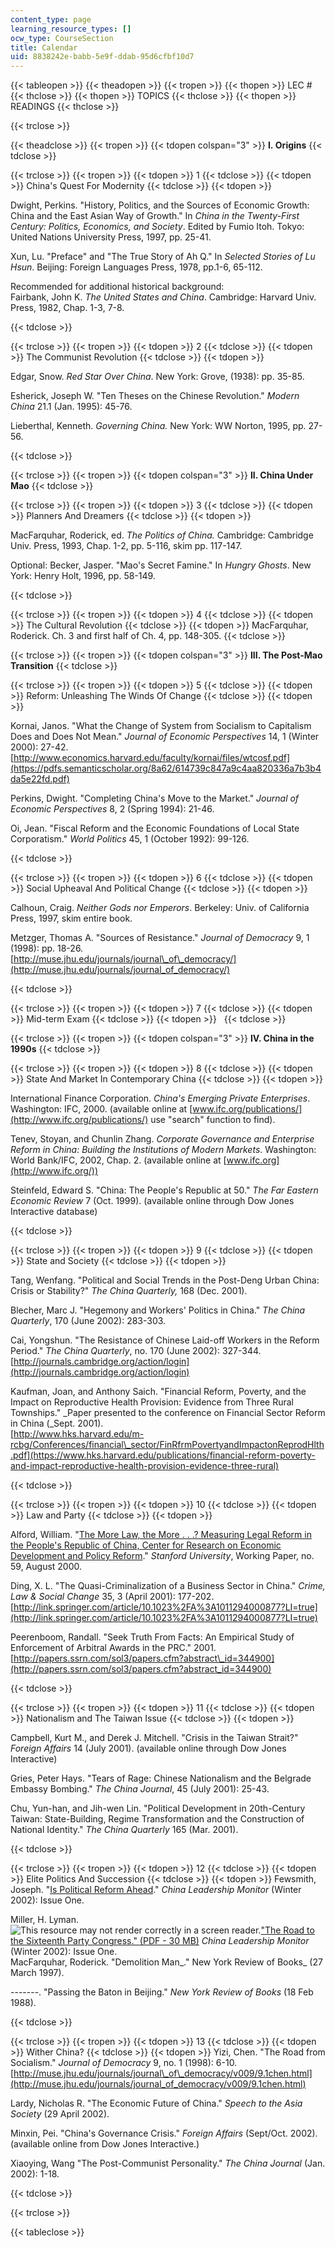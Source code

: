 ```yaml
---
content_type: page
learning_resource_types: []
ocw_type: CourseSection
title: Calendar
uid: 8838242e-babb-5e9f-ddab-95d6cfbf10d7
---
```


{{< tableopen >}}
{{< theadopen >}}
{{< tropen >}}
{{< thopen >}}
LEC # 
{{< thclose >}}
{{< thopen >}}
TOPICS
{{< thclose >}}
{{< thopen >}}
READINGS
{{< thclose >}}

{{< trclose >}}

{{< theadclose >}}
{{< tropen >}}
{{< tdopen colspan="3" >}}
**I. Origins**
{{< tdclose >}}

{{< trclose >}}
{{< tropen >}}
{{< tdopen >}}
1
{{< tdclose >}}
{{< tdopen >}}
China's Quest For Modernity
{{< tdclose >}}
{{< tdopen >}}


Dwight, Perkins. "History, Politics, and the Sources of Economic Growth: China and the East Asian Way of Growth." In _China in the Twenty-First Century: Politics, Economics, and Society_. Edited by Fumio Itoh. Tokyo: United Nations University Press, 1997, pp. 25-41.

Xun, Lu. "Preface" and "The True Story of Ah Q." In _Selected Stories of Lu Hsun_. Beijing: Foreign Languages Press, 1978, pp.1-6, 65-112.

Recommended for additional historical background:  
Fairbank, John K. _The United States and China_. Cambridge: Harvard Univ. Press, 1982, Chap. 1-3, 7-8.


{{< tdclose >}}

{{< trclose >}}
{{< tropen >}}
{{< tdopen >}}
2
{{< tdclose >}}
{{< tdopen >}}
The Communist Revolution
{{< tdclose >}}
{{< tdopen >}}


Edgar, Snow. _Red Star Over China_. New York: Grove, (1938): pp. 35-85.

Esherick, Joseph W. "Ten Theses on the Chinese Revolution." _Modern China_ 21.1 (Jan. 1995): 45-76.

Lieberthal, Kenneth. _Governing China._ New York: WW Norton, 1995, pp. 27-56.


{{< tdclose >}}

{{< trclose >}}
{{< tropen >}}
{{< tdopen colspan="3" >}}
**II. China Under Mao**
{{< tdclose >}}

{{< trclose >}}
{{< tropen >}}
{{< tdopen >}}
3
{{< tdclose >}}
{{< tdopen >}}
Planners And Dreamers
{{< tdclose >}}
{{< tdopen >}}


MacFarquhar, Roderick, ed. _The Politics of China._ Cambridge: Cambridge Univ. Press, 1993, Chap. 1-2, pp. 5-116, skim pp. 117-147.

Optional: Becker, Jasper. "Mao's Secret Famine." In _Hungry Ghosts_. New York: Henry Holt, 1996, pp. 58-149.


{{< tdclose >}}

{{< trclose >}}
{{< tropen >}}
{{< tdopen >}}
4
{{< tdclose >}}
{{< tdopen >}}
The Cultural Revolution
{{< tdclose >}}
{{< tdopen >}}
MacFarquhar, Roderick. Ch. 3 and first half of Ch. 4, pp. 148-305.
{{< tdclose >}}

{{< trclose >}}
{{< tropen >}}
{{< tdopen colspan="3" >}}
**III. The Post-Mao Transition**
{{< tdclose >}}

{{< trclose >}}
{{< tropen >}}
{{< tdopen >}}
5
{{< tdclose >}}
{{< tdopen >}}
Reform: Unleashing The Winds Of Change
{{< tdclose >}}
{{< tdopen >}}


Kornai, Janos. "What the Change of System from Socialism to Capitalism Does and Does Not Mean." _Journal of Economic Perspectives_ 14, 1 (Winter 2000): 27-42.  
[http://www.economics.harvard.edu/faculty/kornai/files/wtcosf.pdf](https://pdfs.semanticscholar.org/8a62/614739c847a9c4aa820336a7b3b4da5e22fd.pdf)

Perkins, Dwight. "Completing China's Move to the Market." _Journal of Economic Perspectives_ 8, 2 (Spring 1994): 21-46.

Oi, Jean. "Fiscal Reform and the Economic Foundations of Local State Corporatism." _World Politics_ 45, 1 (October 1992): 99-126.


{{< tdclose >}}

{{< trclose >}}
{{< tropen >}}
{{< tdopen >}}
6
{{< tdclose >}}
{{< tdopen >}}
Social Upheaval And Political Change
{{< tdclose >}}
{{< tdopen >}}


Calhoun, Craig. _Neither Gods nor Emperors_. Berkeley: Univ. of California Press, 1997, skim entire book.

Metzger, Thomas A. "Sources of Resistance." _Journal of Democracy_ 9, 1 (1998): pp. 18-26.  
[http://muse.jhu.edu/journals/journal\_of\_democracy/](http://muse.jhu.edu/journals/journal_of_democracy/)


{{< tdclose >}}

{{< trclose >}}
{{< tropen >}}
{{< tdopen >}}
7
{{< tdclose >}}
{{< tdopen >}}
Mid-term Exam
{{< tdclose >}}
{{< tdopen >}}
 
{{< tdclose >}}

{{< trclose >}}
{{< tropen >}}
{{< tdopen colspan="3" >}}
**IV. China in the 1990s**
{{< tdclose >}}

{{< trclose >}}
{{< tropen >}}
{{< tdopen >}}
8
{{< tdclose >}}
{{< tdopen >}}
State And Market In Contemporary China
{{< tdclose >}}
{{< tdopen >}}


International Finance Corporation. _China's Emerging Private Enterprises_. Washington: IFC, 2000. (available online at [www.ifc.org/publications/](http://www.ifc.org/publications/) use "search" function to find).

Tenev, Stoyan, and Chunlin Zhang. _Corporate Governance and Enterprise Reform in China: Building the Institutions of Modern Markets_. Washington: World Bank/IFC, 2002, Chap. 2. (available online at [www.ifc.org](http://www.ifc.org/))

Steinfeld, Edward S. "China: The People's Republic at 50." _The Far Eastern Economic Review_ 7 (Oct. 1999). (available online through Dow Jones Interactive database)


{{< tdclose >}}

{{< trclose >}}
{{< tropen >}}
{{< tdopen >}}
9
{{< tdclose >}}
{{< tdopen >}}
State and Society
{{< tdclose >}}
{{< tdopen >}}


Tang, Wenfang. "Political and Social Trends in the Post-Deng Urban China: Crisis or Stability?" _The China Quarterly,_ 168 (Dec. 2001).

Blecher, Marc J. "Hegemony and Workers' Politics in China." _The China Quarterly_, 170 (June 2002): 283-303.

Cai, Yongshun. "The Resistance of Chinese Laid-off Workers in the Reform Period." _The China Quarterly_, no. 170 (June 2002): 327-344.  
[http://journals.cambridge.org/action/login](http://journals.cambridge.org/action/login)

Kaufman, Joan, and Anthony Saich. "Financial Reform, Poverty, and the Impact on Reproductive Health Provision: Evidence from Three Rural Townships." _Paper presented to the conference on Financial Sector Reform in China (_Sept. 2001).  
[http://www.hks.harvard.edu/m-rcbg/Conferences/financial\_sector/FinRfrmPovertyandImpactonReprodHlth.pdf](https://www.hks.harvard.edu/publications/financial-reform-poverty-and-impact-reproductive-health-provision-evidence-three-rural)


{{< tdclose >}}

{{< trclose >}}
{{< tropen >}}
{{< tdopen >}}
10
{{< tdclose >}}
{{< tdopen >}}
Law and Party
{{< tdclose >}}
{{< tdopen >}}


Alford, William. "[The More Law, the More . . .? Measuring Legal Reform in the People's Republic of China, Center for Research on Economic Development and Policy Reform](https://kingcenter.stanford.edu/publications/more-law-more-measuring-legal-reform-peoples-republic-china)." _Stanford University_, Working Paper, no. 59, August 2000.

Ding, X. L. "The Quasi-Criminalization of a Business Sector in China." _Crime, Law & Social Change_ 35, 3 (April 2001): 177-202.  
[http://link.springer.com/article/10.1023%2FA%3A1011294000877?LI=true](http://link.springer.com/article/10.1023%2FA%3A1011294000877?LI=true)

Peerenboom, Randall. "Seek Truth From Facts: An Empirical Study of Enforcement of Arbitral Awards in the PRC." 2001.  
[http://papers.ssrn.com/sol3/papers.cfm?abstract\_id=344900](http://papers.ssrn.com/sol3/papers.cfm?abstract_id=344900)


{{< tdclose >}}

{{< trclose >}}
{{< tropen >}}
{{< tdopen >}}
11
{{< tdclose >}}
{{< tdopen >}}
Nationalism and The Taiwan Issue
{{< tdclose >}}
{{< tdopen >}}


Campbell, Kurt M., and Derek J. Mitchell. "Crisis in the Taiwan Strait?" _Foreign Affairs_ 14 (July 2001). (available online through Dow Jones Interactive)

Gries, Peter Hays. "Tears of Rage: Chinese Nationalism and the Belgrade Embassy Bombing." _The China Journal_, 45 (July 2001): 25-43.

Chu, Yun-han, and Jih-wen Lin. "Political Development in 20th-Century Taiwan: State-Building, Regime Transformation and the Construction of National Identity." _The China Quarterly_ 165 (Mar. 2001).


{{< tdclose >}}

{{< trclose >}}
{{< tropen >}}
{{< tdopen >}}
12
{{< tdclose >}}
{{< tdopen >}}
Elite Politics And Succession
{{< tdclose >}}
{{< tdopen >}}
Fewsmith, Joseph. "[Is Political Reform Ahead](http://www.hoover.org/research/political-reform-ahead-beijing-confronts-problems-facing-society-and-ccp)." _China Leadership Monitor_ (Winter 2002): Issue One.  

Miller, H. Lyman. ![This resource may not render correctly in a screen reader.](/images/inacessible.gif)["The Road to the Sixteenth Party Congress." (PDF - 30 MB)](http://www.hoover.org/sites/default/files/uploads/documents/clm1_LM.pdf) _China Leadership Monitor_ (Winter 2002): Issue One.  
MacFarquhar, Roderick. "Demolition Man_." New York Review of Books_ (27 March 1997).

\-------. "Passing the Baton in Beijing." _New York Review of Books_ (18 Feb 1988).


{{< tdclose >}}

{{< trclose >}}
{{< tropen >}}
{{< tdopen >}}
13
{{< tdclose >}}
{{< tdopen >}}
Wither China?
{{< tdclose >}}
{{< tdopen >}}
Yizi, Chen. "The Road from Socialism." _Journal of Democracy_ 9, no. 1 (1998): 6-10.  
[http://muse.jhu.edu/journals/journal\_of\_democracy/v009/9.1chen.html](http://muse.jhu.edu/journals/journal_of_democracy/v009/9.1chen.html)  
  
Lardy, Nicholas R. "The Economic Future of China." _Speech to the Asia Society_ (29 April 2002).

Minxin, Pei. "China's Governance Crisis." _Foreign Affairs_ (Sept/Oct. 2002).  
(available online from Dow Jones Interactive.)

Xiaoying, Wang "The Post-Communist Personality." _The China Journal_ (Jan. 2002): 1-18.


{{< tdclose >}}

{{< trclose >}}

{{< tableclose >}}